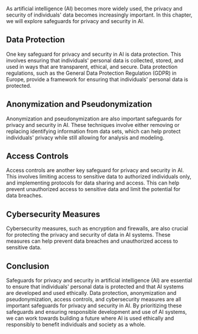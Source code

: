 
As artificial intelligence (AI) becomes more widely used, the privacy and security of individuals' data becomes increasingly important. In this chapter, we will explore safeguards for privacy and security in AI.

Data Protection
---------------

One key safeguard for privacy and security in AI is data protection. This involves ensuring that individuals' personal data is collected, stored, and used in ways that are transparent, ethical, and secure. Data protection regulations, such as the General Data Protection Regulation (GDPR) in Europe, provide a framework for ensuring that individuals' personal data is protected.

Anonymization and Pseudonymization
----------------------------------

Anonymization and pseudonymization are also important safeguards for privacy and security in AI. These techniques involve either removing or replacing identifying information from data sets, which can help protect individuals' privacy while still allowing for analysis and modeling.

Access Controls
---------------

Access controls are another key safeguard for privacy and security in AI. This involves limiting access to sensitive data to authorized individuals only, and implementing protocols for data sharing and access. This can help prevent unauthorized access to sensitive data and limit the potential for data breaches.

Cybersecurity Measures
----------------------

Cybersecurity measures, such as encryption and firewalls, are also crucial for protecting the privacy and security of data in AI systems. These measures can help prevent data breaches and unauthorized access to sensitive data.

Conclusion
----------

Safeguards for privacy and security in artificial intelligence (AI) are essential to ensure that individuals' personal data is protected and that AI systems are developed and used ethically. Data protection, anonymization and pseudonymization, access controls, and cybersecurity measures are all important safeguards for privacy and security in AI. By prioritizing these safeguards and ensuring responsible development and use of AI systems, we can work towards building a future where AI is used ethically and responsibly to benefit individuals and society as a whole.
